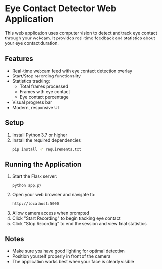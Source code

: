 # Eye Contact Detector Web Application

This web application uses computer vision to detect and track eye contact through your webcam. It provides real-time feedback and statistics about your eye contact duration.

## Features

- Real-time webcam feed with eye contact detection overlay
- Start/Stop recording functionality
- Statistics tracking:
  - Total frames processed
  - Frames with eye contact
  - Eye contact percentage
- Visual progress bar
- Modern, responsive UI

## Setup

1. Install Python 3.7 or higher
2. Install the required dependencies:
   ```bash
   pip install -r requirements.txt
   ```

## Running the Application

1. Start the Flask server:
   ```bash
   python app.py
   ```
2. Open your web browser and navigate to:
   ```
   http://localhost:5000
   ```
3. Allow camera access when prompted
4. Click "Start Recording" to begin tracking eye contact
5. Click "Stop Recording" to end the session and view final statistics

## Notes

- Make sure you have good lighting for optimal detection
- Position yourself properly in front of the camera
- The application works best when your face is clearly visible 